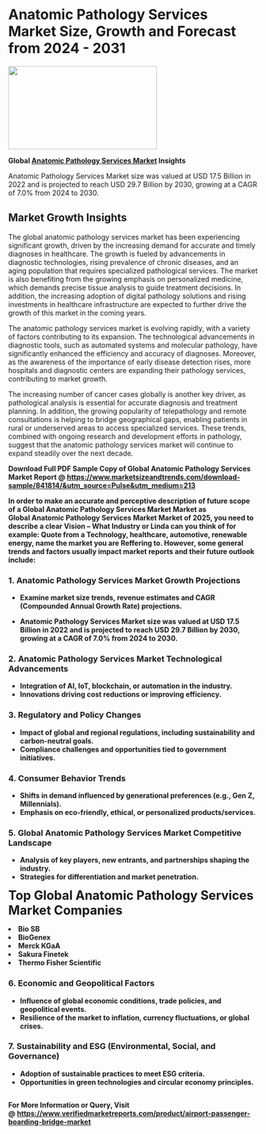 <H1>Anatomic Pathology Services Market Size, Growth and Forecast from 2024 - 2031</H1><img class="aligncenter size-medium wp-image-584254" src="https://thirdeyenews.in/wp-content/uploads/2024/09/Global-Market-Research-300x168.jpeg" alt="" width="300" height="168" /><p><strong>Global&nbsp;<a href="https://www.marketsizeandtrends.com/download-sample/841814/&amp;utm_source=Pulse&amp;utm_medium=213">Anatomic Pathology Services Market</a> Insights</strong></p><p>Anatomic Pathology Services Market size was valued at USD 17.5 Billion in 2022 and is projected to reach USD 29.7 Billion by 2030, growing at a CAGR of 7.0% from 2024 to 2030.</p><p><h2>Market Growth Insights</h2> <p>The global anatomic pathology services market has been experiencing significant growth, driven by the increasing demand for accurate and timely diagnoses in healthcare. The growth is fueled by advancements in diagnostic technologies, rising prevalence of chronic diseases, and an aging population that requires specialized pathological services. The market is also benefiting from the growing emphasis on personalized medicine, which demands precise tissue analysis to guide treatment decisions. In addition, the increasing adoption of digital pathology solutions and rising investments in healthcare infrastructure are expected to further drive the growth of this market in the coming years.</p> <p><strong></strong></p> <p>The anatomic pathology services market is evolving rapidly, with a variety of factors contributing to its expansion. The technological advancements in diagnostic tools, such as automated systems and molecular pathology, have significantly enhanced the efficiency and accuracy of diagnoses. Moreover, as the awareness of the importance of early disease detection rises, more hospitals and diagnostic centers are expanding their pathology services, contributing to market growth.</p> <p>The increasing number of cancer cases globally is another key driver, as pathological analysis is essential for accurate diagnosis and treatment planning. In addition, the growing popularity of telepathology and remote consultations is helping to bridge geographical gaps, enabling patients in rural or underserved areas to access specialized services. These trends, combined with ongoing research and development efforts in pathology, suggest that the anatomic pathology services market will continue to expand steadily over the next decade.</p> <p><strong></p><p><span class=""><strong>Download Full PDF Sample Copy of Global Anatomic Pathology Services Market Report</strong> @ <a href="https://www.marketsizeandtrends.com/download-sample/841814/&amp;utm_source=Pulse&amp;utm_medium=213" target="_blank">https://www.marketsizeandtrends.com/download-sample/841814/&amp;utm_source=Pulse&amp;utm_medium=213</a></span></p><p>In order to make an accurate and perceptive description of future scope of a Global&nbsp;Anatomic Pathology Services Market Market as Global&nbsp;Anatomic Pathology Services Market Market of 2025, you need to describe a clear Vision &ndash; What Industry or Linda can you think of for example: Quote from a Technology, healthcare, automotive, renewable energy, name the market you are Reffering to. However, some general trends and factors usually impact market reports and their future outlook include:</p><h3>1.&nbsp;<strong>Anatomic Pathology Services Market Growth Projections</strong></h3><ul><li>Examine market size trends, revenue estimates and CAGR (Compounded Annual Growth Rate) projections.</li><li><p>Anatomic Pathology Services Market size was valued at USD 17.5 Billion in 2022 and is projected to reach USD 29.7 Billion by 2030, growing at a CAGR of 7.0% from 2024 to 2030.</p></li></ul><h3>2.&nbsp;<strong>Anatomic Pathology Services Market Technological Advancements</strong></h3><ul><li>Integration of AI, IoT, blockchain, or automation in the industry.</li><li>Innovations driving cost reductions or improving efficiency.</li></ul><h3>3.&nbsp;<strong>Regulatory and Policy Changes</strong></h3><ul><li>Impact of global and regional regulations, including sustainability and carbon-neutral goals.</li><li>Compliance challenges and opportunities tied to government initiatives.</li></ul><h3>4.&nbsp;<strong>Consumer Behavior Trends</strong></h3><ul><li>Shifts in demand influenced by generational preferences (e.g., Gen Z, Millennials).</li><li>Emphasis on eco-friendly, ethical, or personalized products/services.</li></ul><h3>5.&nbsp;<strong>Global Anatomic Pathology Services Market Competitive Landscape</strong></h3><ul><li>Analysis of key players, new entrants, and partnerships shaping the industry.</li><li>Strategies for differentiation and market penetration.</li></ul><p data-pm-slice="1 1 []"><span style="color: inherit; font-family: inherit; font-size: 25px;">Top Global Anatomic Pathology Services Market Companies</span></p><div class="" data-test-id=""><p><li>Bio SB</li><li> BioGenex</li><li> Merck KGaA</li><li> Sakura Finetek</li><li> Thermo Fisher Scientific</li></p></div><h3>6.&nbsp;<strong>Economic and Geopolitical Factors</strong></h3><ul><li>Influence of global economic conditions, trade policies, and geopolitical events.</li><li>Resilience of the market to inflation, currency fluctuations, or global crises.</li></ul><h3>7.&nbsp;<strong>Sustainability and ESG (Environmental, Social, and Governance)</strong></h3><ul><li>Adoption of sustainable practices to meet ESG criteria.</li><li>Opportunities in green technologies and circular economy principles.</li></ul><h2><strong style="font-size: 14px;">For More Information or Query, Visit @&nbsp;</strong><a style="background-color: #ffffff; font-size: 14px;" href="https://www.marketsizeandtrends.com/report/anatomic-pathology-services-market/" target="_blank">https://www.verifiedmarketreports.com/product/airport-passenger-boarding-bridge-market</a></h2>
